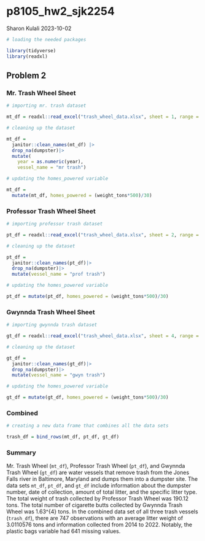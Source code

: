 p8105_hw2_sjk2254
================
Sharon Kulali
2023-10-02

``` r
# loading the needed packages

library(tidyverse)
library(readxl)
```

## Problem 2

### Mr. Trash Wheel Sheet

``` r
# importing mr. trash dataset

mt_df = readxl::read_excel("trash_wheel_data.xlsx", sheet = 1, range = "A2:N550") 
```

``` r
# cleaning up the dataset

mt_df =
  janitor::clean_names(mt_df) |> 
  drop_na(dumpster)|> 
  mutate(
    year = as.numeric(year),
    vessel_name = "mr trash")
```

``` r
# updating the homes_powered variable

mt_df = 
  mutate(mt_df, homes_powered = (weight_tons*500)/30)
```

### Professor Trash Wheel Sheet

``` r
# importing professor trash dataset

pt_df = readxl::read_excel("trash_wheel_data.xlsx", sheet = 2, range = "A2:M97")
```

``` r
# cleaning up the dataset

pt_df =
  janitor::clean_names(pt_df)|> 
  drop_na(dumpster)|> 
  mutate(vessel_name = "prof trash")
```

``` r
# updating the homes_powered variable

pt_df = mutate(pt_df, homes_powered = (weight_tons*500)/30)
```

### Gwynnda Trash Wheel Sheet

``` r
# importing gwynnda trash dataset

gt_df = readxl::read_excel("trash_wheel_data.xlsx", sheet = 4, range = "A2:K110")
```

``` r
# cleaning up the dataset

gt_df =
  janitor::clean_names(gt_df)|> 
  drop_na(dumpster)|> 
  mutate(vessel_name = "gwyn trash") 
```

``` r
# updating the homes_powered variable

gt_df = mutate(gt_df, homes_powered = (weight_tons*500)/30)
```

### Combined

``` r
# creating a new data frame that combines all the data sets

trash_df = bind_rows(mt_df, pt_df, gt_df)
```

### Summary

Mr. Trash Wheel (`mt_df`), Professor Trash Wheel (`pt_df`), and Gwynnda
Trash Wheel (`gt_df`) are water vessels that remove trash from the Jones
Falls river in Baltimore, Maryland and dumps them into a dumpster site.
The data sets `mt_df`, `pt_df`, and `gt_df` include information about
the dumpster number, date of collection, amount of total litter, and the
specific litter type. The total weight of trash collected by Professor
Trash Wheel was 190.12 tons. The total number of cigarette butts
collected by Gwynnda Trash Wheel was 1.63^{4} tons. In the combined data
set of all three trash vessels (`trash_df`), there are 747 observations
with an average litter weight of 3.0110576 tons and information
collected from 2014 to 2022. Notably, the plastic bags variable had 641
missing values.
